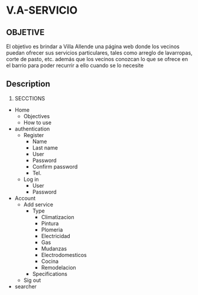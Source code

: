 # V.A-SERVICIO
## OBJETIVE
El objetivo es brindar a Villa Allende una página web donde los vecinos puedan ofrecer sus servicios particulares, tales como arreglo de lavarropas, corte de pasto, etc. además que los vecinos conozcan lo que se ofrece en el barrio para poder recurrir a ello cuando se lo necesite 
## Description
1. SECCTIONS
  - Home
    - Objectives
    - How to use
 - authentication
   - Register
     - Name
     - Last name
     - User
     - Password
     - Confirm password
     - Tel.
   - Log in
     - User 
     - Password
 - Account 
   - Add service
     - Type 
       - Climatizacion
       - Pintura
       - Plomeria
       - Electricidad
       - Gas
       - Mudanzas
       - Electrodomesticos
       - Cocina
       - Remodelacion 
      - Specifications
   - Sig out
 - searcher

